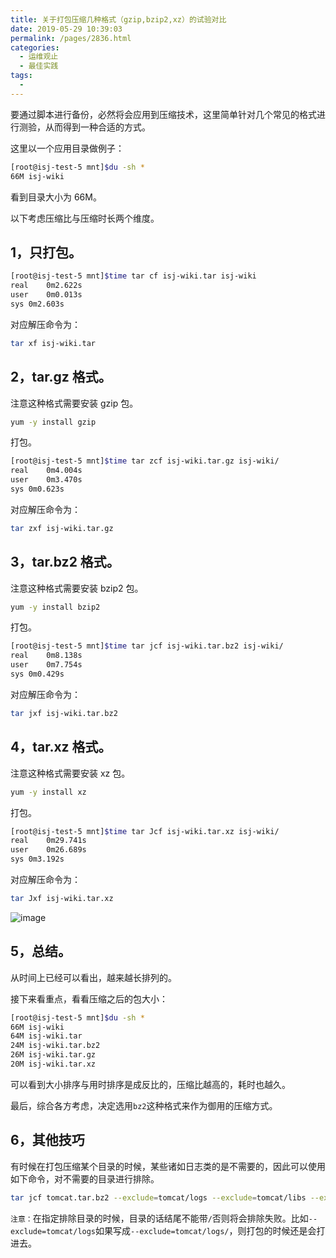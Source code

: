 ```yaml
---
title: 关于打包压缩几种格式（gzip,bzip2,xz）的试验对比
date: 2019-05-29 10:39:03
permalink: /pages/2836.html
categories:
  - 运维观止
  - 最佳实践
tags:
  - 
---
```


要通过脚本进行备份，必然将会应用到压缩技术，这里简单针对几个常见的格式进行测验，从而得到一种合适的方式。



这里以一个应用目录做例子：



```sh
[root@isj-test-5 mnt]$du -sh *
66M isj-wiki
```



看到目录大小为 66M。



以下考虑压缩比与压缩时长两个维度。



## 1，只打包。



```sh
[root@isj-test-5 mnt]$time tar cf isj-wiki.tar isj-wiki
real    0m2.622s
user    0m0.013s
sys 0m2.603s
```



对应解压命令为：



```sh
tar xf isj-wiki.tar
```



## 2，tar.gz 格式。



注意这种格式需要安装 gzip 包。



```sh
yum -y install gzip
```



打包。



```sh
[root@isj-test-5 mnt]$time tar zcf isj-wiki.tar.gz isj-wiki/
real    0m4.004s
user    0m3.470s
sys 0m0.623s
```



对应解压命令为：



```sh
tar zxf isj-wiki.tar.gz
```



## 3，tar.bz2 格式。



注意这种格式需要安装 bzip2 包。



```sh
yum -y install bzip2
```



打包。



```sh
[root@isj-test-5 mnt]$time tar jcf isj-wiki.tar.bz2 isj-wiki/
real    0m8.138s
user    0m7.754s
sys 0m0.429s
```



对应解压命令为：



```sh
tar jxf isj-wiki.tar.bz2
```



## 4，tar.xz 格式。



注意这种格式需要安装 xz 包。



```sh
yum -y install xz
```



打包。



```sh
[root@isj-test-5 mnt]$time tar Jcf isj-wiki.tar.xz isj-wiki/
real    0m29.741s
user    0m26.689s
sys 0m3.192s
```



对应解压命令为：



```sh
tar Jxf isj-wiki.tar.xz
```





![image](http://t.eryajf.net/imgs/2021/09/68efb3791271d595.jpg)





## 5，总结。



从时间上已经可以看出，越来越长排列的。



接下来看重点，看看压缩之后的包大小：



```sh
[root@isj-test-5 mnt]$du -sh *
66M isj-wiki
64M isj-wiki.tar
24M isj-wiki.tar.bz2
26M isj-wiki.tar.gz
20M isj-wiki.tar.xz
```



可以看到大小排序与用时排序是成反比的，压缩比越高的，耗时也越久。



最后，综合各方考虑，决定选用`bz2`这种格式来作为御用的压缩方式。



## 6，其他技巧



有时候在打包压缩某个目录的时候，某些诸如日志类的是不需要的，因此可以使用如下命令，对不需要的目录进行排除。



```sh
tar jcf tomcat.tar.bz2 --exclude=tomcat/logs --exclude=tomcat/libs --exclude=tomcat/xiaoshan.txt tomcat
```



`注意：`在指定排除目录的时候，目录的话结尾不能带`/`否则将会排除失败。比如`--exclude=tomcat/logs`如果写成`--exclude=tomcat/logs/`，则打包的时候还是会打进去。
